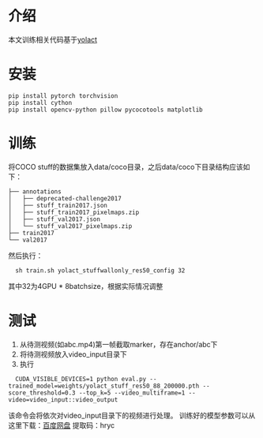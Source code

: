 # 介绍
本文训练相关代码基于[yolact](https://github.com/dbolya/yolact)
# 安装
```
pip install pytorch torchvision
pip install cython
pip install opencv-python pillow pycocotools matplotlib 
```
# 训练
将COCO stuff的数据集放入data/coco目录，之后data/coco下目录结构应该如下：
```
├── annotations
│   ├── deprecated-challenge2017
│   ├── stuff_train2017.json
│   ├── stuff_train2017_pixelmaps.zip
│   ├── stuff_val2017.json
│   └── stuff_val2017_pixelmaps.zip
├── train2017
└── val2017
```
然后执行：
```
  sh train.sh yolact_stuffwallonly_res50_config 32
```
其中32为4GPU * 8batchsize，根据实际情况调整

# 测试
1. 从待测视频(如abc.mp4)第一帧截取marker，存在anchor/abc下
2. 将待测视频放入video_input目录下
3. 执行
```
  CUDA_VISIBLE_DEVICES=1 python eval.py --trained_model=weights/yolact_stuff_res50_88_200000.pth --score_threshold=0.3 --top_k=5 --video_multiframe=1 --video=video_input::video_output
```
该命令会将依次对video_input目录下的视频进行处理。
训练好的模型参数可以从这里下载：[百度网盘](https://pan.baidu.com/s/1bKgR6skyzrVqn9nwccIrIQ)  提取码：hryc 